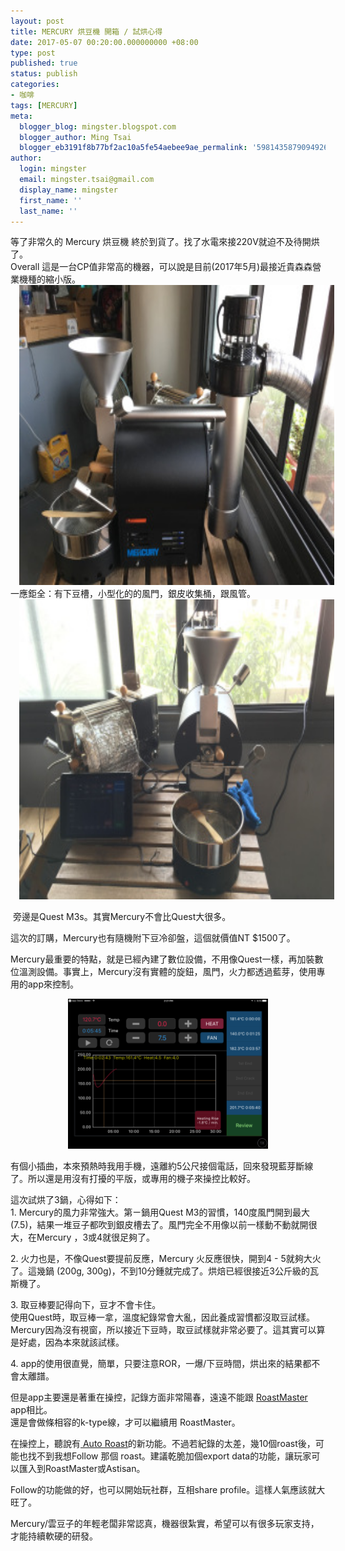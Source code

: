 ```yaml
---
layout: post
title: MERCURY 烘豆機 開箱 / 試烘心得
date: 2017-05-07 00:20:00.000000000 +08:00
type: post
published: true
status: publish
categories:
- 咖啡
tags: [MERCURY]
meta:
  blogger_blog: mingster.blogspot.com
  blogger_author: Ming Tsai
  blogger_eb3191f8b77bf2ac10a5fe54aebee9ae_permalink: '5981435879094926167'
author:
  login: mingster
  email: mingster.tsai@gmail.com
  display_name: mingster
  first_name: ''
  last_name: ''
---
```

<div class="separator" style="clear:both;text-align:left;">等了非常久的 Mercury 烘豆機 終於到貨了。找了水電來接220V就迫不及待開烘了。</div>
<div class="separator" style="clear:both;text-align:left;">Overall 這是一台CP值非常高的機器，可以說是目前(2017年5月)最接近貴森森營業機種的縮小版。</div>
<div class="separator" style="clear:both;text-align:center;"><a href="https://mingster.files.wordpress.com/2017/05/c4af4-img_2107.jpg" style="margin-left:1em;margin-right:1em;"><img border="0" height="480" src="/img/c4af4-img_2107.jpg?w=300" width="640" /></a></div>
<div class="separator" style="clear:both;text-align:left;">一應鉅全：有下豆槽，小型化的的風門，銀皮收集桶，跟風管。</div>
<div class="separator" style="clear:both;text-align:center;"></div>
<div class="separator" style="clear:both;text-align:center;"><a href="https://mingster.files.wordpress.com/2017/05/84b89-img_2105.jpg" style="margin-left:1em;margin-right:1em;"><img border="0" height="480" src="/img/84b89-img_2105.jpg?w=300" width="640" /></a></div>
<p> 旁邊是Quest M3s。其實Mercury不會比Quest大很多。</p>
<p>這次的訂購，Mercury也有隨機附下豆冷卻盤，這個就價值NT $1500了。</p>
<p>Mercury最重要的特點，就是已經內建了數位設備，不用像Quest一樣，再加裝數位溫測設備。事實上，Mercury沒有實體的旋鈕，風門，火力都透過藍芽，使用專用的app來控制。
<div class="separator" style="clear:both;text-align:center;"><a href="https://mingster.files.wordpress.com/2017/05/6bc9e-img_0159.png" style="margin-left:1em;margin-right:1em;"><img border="0" height="240" src="/img/6bc9e-img_0159.png?w=300" width="320" /></a></div>
<p>有個小插曲，本來預熱時我用手機，遠離約5公尺接個電話，回來發現藍芽斷線了。所以還是用沒有打擾的平版，或專用的機子來操控比較好。</p>
<p>這次試烘了3鍋，心得如下：<br />1. Mercury的風力非常強大。第ㄧ鍋用Quest M3的習慣，140度風門開到最大(7.5)，結果一堆豆子都吹到銀皮槽去了。風門完全不用像以前一樣動不動就開很大，在Mercury ，3或4就很足夠了。</p>
<p>2. 火力也是，不像Quest要提前反應，Mercury 火反應很快，開到4 - 5就夠大火了。這幾鍋 (200g, 300g)，不到10分鍾就完成了。烘焙已經很接近3公斤級的瓦斯機了。</p>
<p>3. 取豆棒要記得向下，豆才不會卡住。<br />使用Quest時，取豆棒一拿，溫度紀錄常會大亂，因此養成習慣都沒取豆試樣。<br />Mercury因為沒有視窗，所以接近下豆時，取豆試樣就非常必要了。這其實可以算是好處，因為本來就該試樣。
<div></div>
<p>4. app的使用很直覺，簡單，只要注意ROR，一爆/下豆時間，烘出來的結果都不會太離譜。</p>
<p>但是app主要還是著重在操控，記錄方面非常陽春，遠遠不能跟 <a href="https://itunes.apple.com/tw/app/roastmaster/id375526217?mt=8" target="_blank">RoastMaster</a> app相比。<br />還是會做條相容的k-type線，才可以繼續用 RoastMaster。</p>
<p>在操控上，聽說有<a href="https://youtu.be/xTmC7iFM_aI" target="_blank"> Auto Roast</a>的新功能。不過若紀錄的太差，幾10個roast後，可能也找不到我想Follow 那個 roast。建議乾脆加個export data的功能，讓玩家可以匯入到RoastMaster或Astisan。</p>
<p>Follow的功能做的好，也可以開始玩社群，互相share profile。這樣人氣應該就大旺了。</p>
<p>Mercury/雲豆子的年輕老闆非常認真，機器很紮實，希望可以有很多玩家支持，才能持續軟硬的研發。</p>

